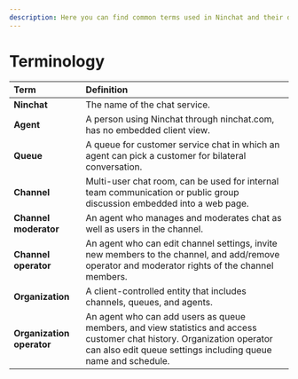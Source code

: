 ```yaml
---
description: Here you can find common terms used in Ninchat and their definitions.
---
```


# Terminology

| Term | Definition |
| :--- | :--- |
| **Ninchat** | The name of the chat service. |
| **Agent** | A person using Ninchat through ninchat.com, has no embedded client view. |
| **Queue** | A queue for customer service chat in which an agent can pick a customer for bilateral conversation. |
| **Channel** | Multi-user chat room, can be used for internal team communication or public group discussion embedded into a web page. |
| **Channel moderator** | An agent who manages and moderates chat as well as users in the channel. |
| **Channel operator** | An agent who can edit channel settings, invite new members to the channel, and add/remove operator and moderator rights of the channel members. |
| **Organization** | A client-controlled entity that includes channels, queues, and agents. |
| **Organization operator** | An agent who can add users as queue members, and view statistics and access customer chat history. Organization operator can also edit queue settings including queue name and schedule. |

